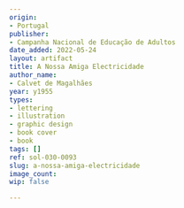 ```yaml
---
origin:
- Portugal
publisher:
- Campanha Nacional de Educação de Adultos
date_added: 2022-05-24
layout: artifact
title: A Nossa Amiga Electricidade
author_name:
- Calvet de Magalhães
year: y1955
types:
- lettering
- illustration
- graphic design
- book cover
- book
tags: []
ref: sol-030-0093
slug: a-nossa-amiga-electricidade
image_count: 
wip: false

---
```

